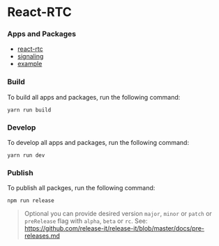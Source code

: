 # React-RTC

### Apps and Packages

- [react-rtc](https://github.com/torolocos/react-rtc/tree/main/packages/react-rtc)
- [signaling](https://github.com/torolocos/react-rtc/tree/main/apps/signaling)
- [example](https://github.com/torolocos/react-rtc/tree/main/apps/example)

### Build

To build all apps and packages, run the following command:

```shell
yarn run build
```

### Develop

To develop all apps and packages, run the following command:

```shell
yarn run dev
```

### Publish

To publish all packges, run the following command:

```shell
npm run release
```

> Optional you can provide desired version `major`, `minor` or `patch` or `preRelease` flag with `alpha`, `beta` or `rc`. See: https://github.com/release-it/release-it/blob/master/docs/pre-releases.md
